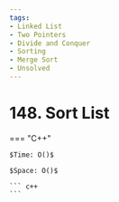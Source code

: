 ```yaml
---
tags:
- Linked List
- Two Pointers
- Divide and Conquer
- Sorting
- Merge Sort
- Unsolved
---
```



# 148. Sort List

=== "C++"

    $Time: O()$

    $Space: O()$

    ``` c++
    ```